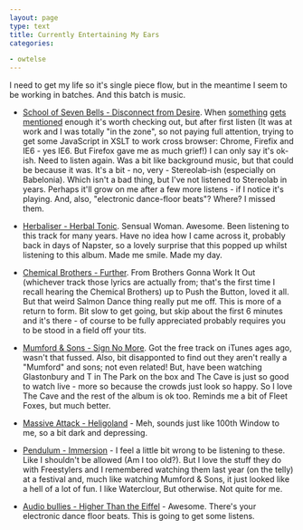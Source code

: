 ```yaml
---
layout: page
type: text
title: Currently Entertaining My Ears
categories: 

- owtelse
---
```

I need to get my life so it's single piece flow, but in the meantime I seem to be working in batches. And this batch is music.

* [School of Seven Bells - Disconnect from Desire](http://www.sviib.com/). When [something](http://www.thelineofbestfit.com/2010/07/school-of-seven-bells-disconnect-from-desire/) [gets](http://hicksdesign.co.uk/journal/school-of-seven-bells-disconnect-from-desire-) [mentioned](http://www.thelineofbestfit.com/2010/07/tlobf-interview-school-of-seven-bells/) enough it's worth checking out, but after first listen (It was at work and I was totally "in the zone", so not paying full attention, trying to get some JavaScript in XSLT to work cross browser: Chrome, Firefix and IE6 - yes IE6. But Firefox gave me as much grief!) I can only say it's ok-ish. Need to listen again. Was a bit like background music, but that could be because it was. It's a bit - no, very - Stereolab-ish (especially on Babelonia). Which isn't a bad thing, but I've not listened to Stereolab in years. Perhaps it'll grow on me after a few more listens - if I notice it's playing. And, also, "electronic dance-floor beats"? Where? I missed them.

* [Herbaliser - Herbal Tonic](http://www.herbaliser.com/). Sensual Woman. Awesome. Been listening to this track for many years. Have no idea how I came across it, probably back in days of Napster, so a lovely surprise that this popped up whilst listening to this album. Made me smile. Made my day.

* [Chemical Brothers - Further](http://thechemicalbrothers.com/). From Brothers Gonna Work It Out (whichever track those lyrics are actually from; that's the first time I recall hearing the Chemical Brothers) up to Push the Button, loved it all. But that weird Salmon Dance thing really put me off. This is more of a return to form. Bit slow to get going, but skip about the first 6 minutes and it's there - of course to be fully appreciated probably requires you to be stood in a field off your tits.

* [Mumford &amp; Sons - Sign No More](http://www.mumfordandsons.com/). Got the free track on iTunes ages ago, wasn't that fussed. Also, bit disapponted to find out they aren't really a "Mumford" and sons; not even related! But, have been watching Glastonbury and T in The Park on the box and The Cave is just so good to watch live - more so because the  crowds just look so happy. So I love The Cave and the rest of the album is ok too. Reminds me a bit of Fleet Foxes, but much better.

* [Massive Attack - Heligoland](http://massiveattack.com/) - Meh, sounds just like 100th Window to me, so a bit dark and depressing.

* [Pendulum - Immersion](http://www.pendulum.com/) - I feel a little bit wrong to be listening to these. Like I shouldn't be allowed (Am I too old?). But I love the stuff they do with Freestylers and I remembered watching them last year (on the telly) at a festival and, much like watching Mumford &amp; Sons, it just looked like a hell of a lot of fun. I like Waterclour,  But otherwise. Not quite for me.

* [Audio bullies - Higher Than the Eiffel](http://www.audiobullys.com/) - Awesome. There's your electronic dance floor beats. This is going to get some listens.

